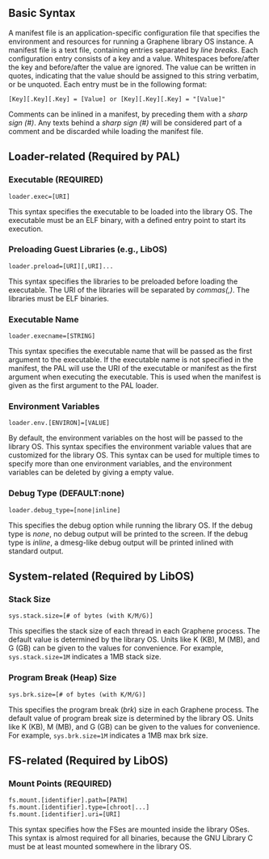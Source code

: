 ## Basic Syntax

A manifest file is an application-specific configuration file that specifies the environment and
resources for running a Graphene library OS instance. A manifest file is a text file, containing
entries separated by _line breaks_. Each configuration entry consists of a key and a value.
Whitespaces before/after the key and before/after the value are ignored. The value can be written
in quotes, indicating that the value should be assigned to this string verbatim, or be unquoted.
Each entry must be in the following format:

    [Key][.Key][.Key] = [Value] or [Key][.Key][.Key] = "[Value]"

Comments can be inlined in a manifest, by preceding them with a _sharp sign (#)_. Any texts behind
a _sharp sign (#)_ will be considered part of a comment and be discarded while loading the manifest
file.

## Loader-related (Required by PAL)

### Executable (REQUIRED)

    loader.exec=[URI]

This syntax specifies the executable to be loaded into the library OS. The executable must be an
ELF binary, with a defined entry point to start its execution.

### Preloading Guest Libraries (e.g., LibOS)

    loader.preload=[URI][,URI]...

This syntax specifies the libraries to be preloaded before loading the executable. The URI of the
libraries will be separated by _commas(,)_. The libraries must be ELF binaries.

### Executable Name

    loader.execname=[STRING]

This syntax specifies the executable name that will be passed as the first argument to the
executable. If the executable name is not specified in the manifest, the PAL will use the URI
of the executable or manifest as the first argument when executing the executable. This is used
when the manifest is given as the first argument to the PAL loader.

### Environment Variables

    loader.env.[ENVIRON]=[VALUE]

By default, the environment variables on the host will be passed to the library OS. This syntax
specifies the environment variable values that are customized for the library OS. This syntax
can be used for multiple times to specify more than one environment variables, and the environment
variables can be deleted by giving a empty value.

### Debug Type (DEFAULT:none)

    loader.debug_type=[none|inline]

This specifies the debug option while running the library OS. If the debug type is _none_,
no debug output will be printed to the screen. If the debug type is _inline_, a dmesg-like debug
output will be printed inlined with standard output.


## System-related (Required by LibOS)

### Stack Size

    sys.stack.size=[# of bytes (with K/M/G)]

This specifies the stack size of each thread in each Graphene process. The default value is
determined by the library OS. Units like K (KB), M (MB), and G (GB) can be given to the values
for convenience. For example, `sys.stack.size=1M` indicates a 1MB stack size.

### Program Break (Heap) Size

    sys.brk.size=[# of bytes (with K/M/G)]

This specifies the program break (_brk_) size in each Graphene process. The default value of
program break size is determined by the library OS. Units like K (KB), M (MB), and G (GB) can be
given to the values for convenience. For example, `sys.brk.size=1M` indicates a 1MB max brk size.


## FS-related (Required by LibOS)

### Mount Points (REQUIRED)

    fs.mount.[identifier].path=[PATH]
    fs.mount.[identifier].type=[chroot|...]
    fs.mount.[identifier].uri=[URI]

This syntax specifies how the FSes are mounted inside the library OSes. This syntax is almost
required for all binaries, because the GNU Library C must be at least mounted somewhere in the
library OS.
